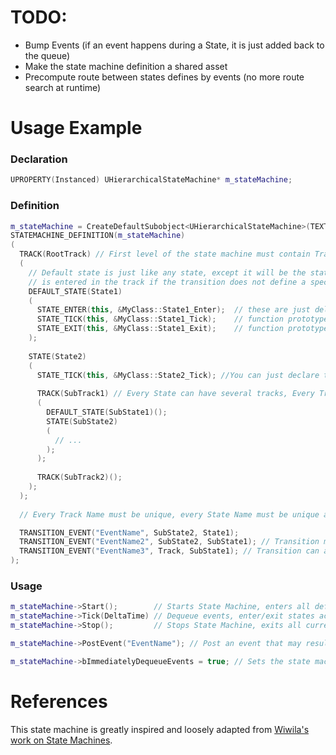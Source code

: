 # TODO:
- Bump Events (if an event happens during a State, it is just added back to the queue)
- Make the state machine definition a shared asset
- Precompute route between states defines by events (no more route search at runtime)

# Usage Example

### Declaration
```C++
UPROPERTY(Instanced) UHierarchicalStateMachine* m_stateMachine;
```
### Definition
```C++
m_stateMachine = CreateDefaultSubobject<UHierarchicalStateMachine>(TEXT("stateMachine"));
STATEMACHINE_DEFINITION(m_stateMachine)
(
  TRACK(RootTrack) // First level of the state machine must contain Tracks and not States. It can contain several Tracks
  (
    // Default state is just like any state, except it will be the state that 
    // is entered in the track if the transition does not define a specific destination state
    DEFAULT_STATE(State1) 
    (
      STATE_ENTER(this, &MyClass::State1_Enter);  // these are just delegates to you class methods
      STATE_TICK(this, &MyClass::State1_Tick);    // function prototype for TICK is void(float) the parameter is dt
      STATE_EXIT(this, &MyClass::State1_Exit);    // function prototype for ENTER/EXIT is void()
    );
        
    STATE(State2)
    (
      STATE_TICK(this, &MyClass::State2_Tick); //You can just declare the function you need between ENTER TICK & EXIT
          
      TRACK(SubTrack1) // Every State can have several tracks, Every Track can have several States
      (
        DEFAULT_STATE(SubState1)();
        STATE(SubState2)
        (
          // ...
        );
      );
          
      TRACK(SubTrack2)();
    );
  );
    
  // Every Track Name must be unique, every State Name must be unique as well

  TRANSITION_EVENT("EventName", SubState2, State1);
  TRANSITION_EVENT("EventName2", SubState2, SubState1); // Transition must declared from one state to another
  TRANSITION_EVENT("EventName3", Track, SubState1); // Transition can also be declared from a track to a state
);
```

### Usage
```C++
m_stateMachine->Start();        // Starts State Machine, enters all defaults states from the highest to the deepests
m_stateMachine->Tick(DeltaTime) // Dequeue events, enter/exit states accordingly, ticks all current states, Dequeue events again and enter/exit states accordingly
m_stateMachine->Stop();         // Stops State Machine, exits all current states from the deepests to the highest

m_stateMachine->PostEvent("EventName"); // Post an event that may result in a state transition.

m_stateMachine->bImmediatelyDequeueEvents = true; // Sets the state machine to dequeue events immediately during a PostEvent calls

```

# References
This state machine is greatly inspired and loosely adapted from [Wiwila's work on State Machines](http://www.wiwila.com/tools/phantom/documentation/state-machines/).
